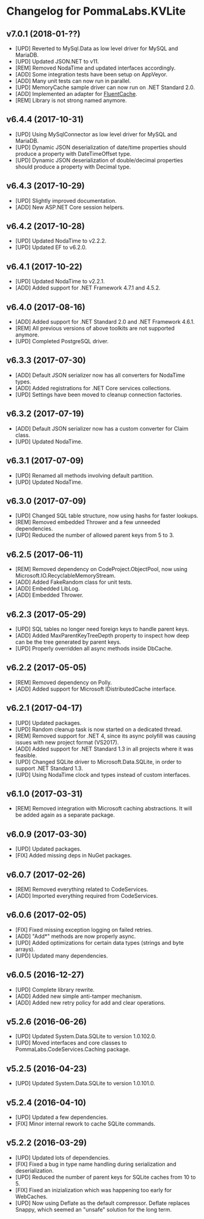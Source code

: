 # Changelog for PommaLabs.KVLite

## v7.0.1 (2018-01-??)

* [UPD] Reverted to MySql.Data as low level driver for MySQL and MariaDB.
* [UPD] Updated JSON.NET to v11.
* [REM] Removed NodaTime and updated interfaces accordingly.
* [ADD] Some integration tests have been setup on AppVeyor.
* [ADD] Many unit tests can now run in parallel.
* [UPD] MemoryCache sample driver can now run on .NET Standard 2.0.
* [ADD] Implemented an adapter for [FluentCache](https://github.com/cordialgerm/FluentCache).
* [REM] Library is not strong named anymore.

## v6.4.4 (2017-10-31)

* [UPD] Using MySqlConnector as low level driver for MySQL and MariaDB.
* [UPD] Dynamic JSON deserialization of date/time properties should produce a property with DateTimeOffset type.
* [UPD] Dynamic JSON deserialization of double/decimal properties should produce a property with Decimal type.

## v6.4.3 (2017-10-29)

* [UPD] Slightly improved documentation.
* [ADD] New ASP.NET Core session helpers.

## v6.4.2 (2017-10-28)

* [UPD] Updated NodaTime to v2.2.2.
* [UPD] Updated EF to v6.2.0.

## v6.4.1 (2017-10-22)

* [UPD] Updated NodaTime to v2.2.1.
* [ADD] Added support for .NET Framework 4.7.1 and 4.5.2.

## v6.4.0 (2017-08-16)

* [ADD] Added support for .NET Standard 2.0 and .NET Framework 4.6.1.
* [REM] All previous versions of above toolkits are not supported anymore.
* [UPD] Completed PostgreSQL driver.

## v6.3.3 (2017-07-30)

* [ADD] Default JSON serializer now has all converters for NodaTime types.
* [ADD] Added registrations for .NET Core services collections.
* [UPD] Settings have been moved to cleanup connection factories.

## v6.3.2 (2017-07-19)

* [ADD] Default JSON serializer now has a custom converter for Claim class.
* [UPD] Updated NodaTime.

## v6.3.1 (2017-07-09)

* [UPD] Renamed all methods involving default partition.
* [UPD] Updated NodaTime.

## v6.3.0 (2017-07-09)

* [UPD] Changed SQL table structure, now using hashs for faster lookups.
* [REM] Removed embedded Thrower and a few unneeded dependencies.
* [UPD] Reduced the number of allowed parent keys from 5 to 3.

## v6.2.5 (2017-06-11)

* [REM] Removed dependency on CodeProject.ObjectPool, now using Microsoft.IO.RecyclableMemoryStream.
* [ADD] Added FakeRandom class for unit tests.
* [ADD] Embedded LibLog.
* [ADD] Embedded Thrower.

## v6.2.3 (2017-05-29)

* [UPD] SQL tables no longer need foreign keys to handle parent keys.
* [ADD] Added MaxParentKeyTreeDepth property to inspect how deep can be the tree generated by parent keys.
* [UPD] Properly overridden all async methods inside DbCache.

## v6.2.2 (2017-05-05)

* [REM] Removed dependency on Polly.
* [ADD] Added support for Microsoft IDistributedCache interface.

## v6.2.1 (2017-04-17)

* [UPD] Updated packages.
* [UPD] Random cleanup task is now started on a dedicated thread.
* [REM] Removed support for .NET 4, since its async polyfill was causing issues with new project format (VS2017).
* [ADD] Added support for .NET Standard 1.3 in all projects where it was feasible.
* [UPD] Changed SQLite driver to Microsoft.Data.SQLite, in order to support .NET Standard 1.3.
* [UPD] Using NodaTime clock and types instead of custom interfaces.

## v6.1.0 (2017-03-31)

* [REM] Removed integration with Microsoft caching abstractions. It will be added again as a separate package.

## v6.0.9 (2017-03-30)

* [UPD] Updated packages.
* [FIX] Added missing deps in NuGet packages.

## v6.0.7 (2017-02-26)

* [REM] Removed everything related to CodeServices.
* [ADD] Imported everything required from CodeServices.

## v6.0.6 (2017-02-05)

* [FIX] Fixed missing exception logging on failed retries.
* [ADD] "Add*" methods are now properly async.
* [UPD] Added optimizations for certain data types (strings and byte arrays).
* [UPD] Updated many dependencies.

## v6.0.5 (2016-12-27)

* [UPD] Complete library rewrite.
* [ADD] Added new simple anti-tamper mechanism.
* [ADD] Added new retry policy for add and clear operations.

## v5.2.6 (2016-06-26)

* [UPD] Updated System.Data.SQLite to version 1.0.102.0.
* [UPD] Moved interfaces and core classes to PommaLabs.CodeServices.Caching package.

## v5.2.5 (2016-04-23)

* [UPD] Updated System.Data.SQLite to version 1.0.101.0.

## v5.2.4 (2016-04-10)

* [UPD] Updated a few dependencies.
* [FIX] Minor internal rework to cache SQLite commands.

## v5.2.2 (2016-03-29)

* [UPD] Updated lots of dependencies.
* [FIX] Fixed a bug in type name handling during serialization and deserialization.
* [UPD] Reduced the number of parent keys for SQLite caches from 10 to 5.
* [FIX] Fixed an inizialization which was happening too early for WebCaches.
* [UPD] Now using Deflate as the default compressor. Deflate replaces Snappy, which seemed an "unsafe" solution for the long term.
